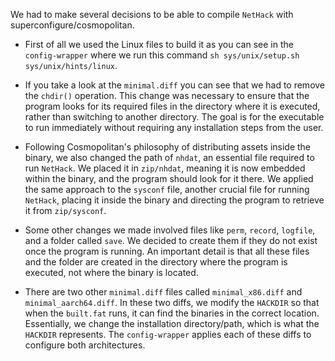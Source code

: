 We had to make several decisions to be able to compile `NetHack` with superconfigure/cosmopolitan. 
- First of all we used the Linux files to build it as you can see in the ```config-wrapper``` where we run this command ```sh sys/unix/setup.sh sys/unix/hints/linux```.

- If you take a look at the ```minimal.diff``` you can see that we had to remove the ```chdir()``` operation. This change was necessary to ensure that the program looks for its required files in the directory where it is executed, rather than switching to another directory. The goal is for the executable to run immediately without requiring any installation steps from the user.
- Following Cosmopolitan's philosophy of distributing assets inside the binary, we also changed the path of ```nhdat```, an essential file required to run ```NetHack```. We placed it in ```zip/nhdat```, meaning it is now embedded within the binary, and the program should look for it there. We applied the same approach to the ```sysconf``` file, another crucial file for running ```NetHack```, placing it inside the binary and directing the program to retrieve it from ```zip/sysconf```.

- Some other changes we made involved files like `perm`, `record`, `logfile`, and a folder called `save`. We decided to create them if they do not exist once the program is running. An important detail is that all these files and the folder are created in the directory where the program is executed, not where the binary is located.

- There are two other `minimal.diff` files called `minimal_x86.diff` and `minimal_aarch64.diff`. In these two diffs, we modify the `HACKDIR` so that when the `built.fat` runs, it can find the binaries in the correct location. Essentially, we change the installation directory/path, which is what the `HACKDIR` represents. The `config-wrapper` applies each of these diffs to configure both architectures.
